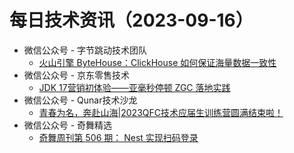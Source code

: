 # 每日技术资讯（2023-09-16）

- 微信公众号 - 字节跳动技术团队
  - [火山引擎 ByteHouse：ClickHouse 如何保证海量数据一致性](https://mp.weixin.qq.com/s?__biz=MzI1MzYzMjE0MQ==&mid=2247504050&idx=1&sn=2438fc8853f43a219421c6062c1da1c3)
- 微信公众号 - 京东零售技术
  - [JDK 17营销初体验——亚毫秒停顿 ZGC 落地实践](https://mp.weixin.qq.com/s?__biz=MzUyMDAxMjQ3Ng==&mid=2247502724&idx=1&sn=2a975185f294e364eda1251e65db0cbe)
- 微信公众号 - Qunar技术沙龙
  - [青春为名，奔赴山海|2023QFC技术应届生训练营圆满结束啦！](https://mp.weixin.qq.com/s?__biz=MzA3NDcyMTQyNQ==&mid=2649276487&idx=1&sn=1de8a400c45e667017f05e70f917dd32)
- 微信公众号 - 奇舞精选
  - [奇舞周刊第 506 期： Nest 实现扫码登录](https://mp.weixin.qq.com/s?__biz=Mzg4MTYwMzY1Mw==&mid=2247509059&idx=1&sn=c0c6143c0d1b6214c765bf8477a08330)
